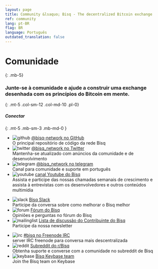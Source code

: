 ```yaml
---
layout: page
title: Community &lsaquo; Bisq - The decentralized Bitcoin exchange
ref: community
lang: pt-BR
flag: BR
language: Português
outdated_translation: false
---
```

# Comunidade
{: .mb-5}

### Junte-se à comunidade e ajude a construir uma exchange desenhada com os princípios do Bitcoin em mente.
{: .mt-5 .col-sm-12 .col-md-10 .pl-0}



##### Conectar
{: .mt-5 .mb-sm-3 .mb-md-0 }

<div class="row mb-sm-4 mb-md-0">

  <ul class="mt-sm-0 mb-0 mt-md-3 mb-md-5 community-links grey col-sm-12 col-md-4 pr-3">
    <li><img src="/images/community/github.svg" alt="github"> <a href="https://github.com/bisq-network">@bisq-network no GitHub</a><br>O principal repositório de código da rede Bisq</li>
    <li><img src="/images/community/twitter.svg" alt="twitter"> <a href="https://twitter.com/bisq_network">@bisq_network no Twitter</a><br>Mantenha-se atualizado com anúncios da comunidade e de desenvolvimento</li>
    <li><img src="/images/community/twitter.svg" alt="telegram"> <a href="https://t.me/joinchat/Bg65c055y6LDpMLhArUsuA">@bisq_network no telegram</a><br>Canal para comunidade e suporte em português</li>
    <li><img src="/images/community/youtube.svg" alt="youtube"> <a href="https://www.youtube.com/c/bisq-network">canal Youtube do Bisq</a><br>Assista e participe das nossas chamadas semanais de crescimento e assista à entrevistas com os desenvolvedores e outros conteúdos multimídia</li>
  </ul>
  <ul class="mt-sm-0 mb-0 mt-md-3 mb-md-5 community-links grey col-sm-12 col-md-4 pr-3">
    <li><img src="/images/community/slack.svg" alt="slack"> <a href="https://bisq.network/slack-invite">Bisq Slack</a><br>Participe da conversa sobre como melhorar o Bisq melhor</li>
    <li><img src="/images/community/forum.svg" alt="forum"> <a href="https://bisq.community">Fórum do Bisq</a><br> Opiniões e perguntas no fórum do Bisq</li>
    <li><img src="/images/community/mailinglist.svg" alt="mailinglist"> <a href="https://lists.bisq.network/listinfo/bisq-contrib">Lista de discussão do Contribuinte do Bisq</a><br>Participe da nossa newsletter</li>
  </ul>
  <ul class="mt-sm-0 mb-0 mt-md-3 mb-md-5 community-links grey col-sm-12 col-md-4 pr-3">
    <li><img src="/images/community/irc.svg" alt="irc"> <a href="https://webchat.freenode.net/?channels=bisq">#bisq no Freenode IRC</a><br>server IRC freenode para conversa mais descentralizada</li>
    <li><img src="/images/community/reddit.svg" alt="reddit"> <a href="https://www.reddit.com/r/bisq">Subreddit do r/Bisq</a><br>Obtenha suporte e converse com a comunidade no subreddit de Bisq</li>
    <li><img src="/images/community/keybase.svg" alt="keybase"> <a href="https://keybase.io/team/bisq">Bisq Keybase team</a><br>Join the Bisq team on Keybase</li>
  </ul>
</div>
